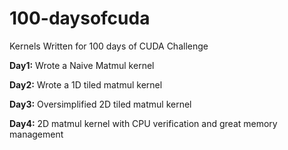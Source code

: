 # 100-daysofcuda
 Kernels Written for 100 days of CUDA Challenge

**Day1:** Wrote a Naive Matmul kernel

**Day2:** Wrote a 1D tiled matmul kernel

**Day3:** Oversimplified 2D tiled matmul kernel

**Day4:** 2D matmul kernel with CPU verification and great memory management
